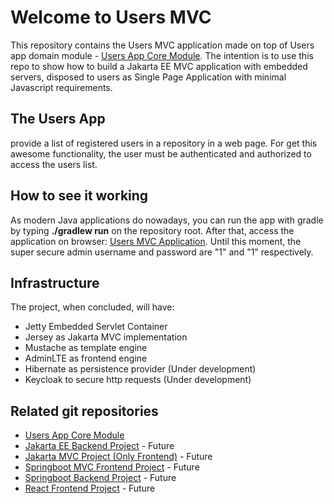 # Welcome to Users MVC

This repository contains the Users MVC application made on top of Users app domain module - [Users App Core Module](https://github.com/drigomedeiros/users-core). The intention is to use this repo to show how to build a Jakarta EE MVC application with embedded servers, disposed to users as Single Page Application with minimal Javascript requirements.

## The Users App

provide a list of registered users in a repository in a web page. For get this awesome functionality, the user must be authenticated and authorized to access the users list.

## How to see it working

As modern Java applications do nowadays, you can run the app with gradle by typing **./gradlew run** on the repository root. After that, access the application on browser: [Users MVC Application](http://localhost:8080/). Until this moment, the super secure admin username and password are "1" and "1" respectively.

## Infrastructure

The project, when concluded, will have:

- Jetty Embedded Servlet Container
- Jersey as Jakarta MVC implementation
- Mustache as template engine
- AdminLTE as frontend engine
- Hibernate as persistence provider (Under development)
- Keycloak to secure http requests (Under development)

## Related git repositories

- [Users App Core Module](https://github.com/drigomedeiros/users-core)
- [Jakarta EE Backend Project](#) - Future
- [Jakarta MVC Project (Only Frontend)](#) - Future
- [Springboot MVC Frontend Project](#) - Future
- [Springboot Backend Project](#) - Future
- [React Frontend Project](#) - Future
